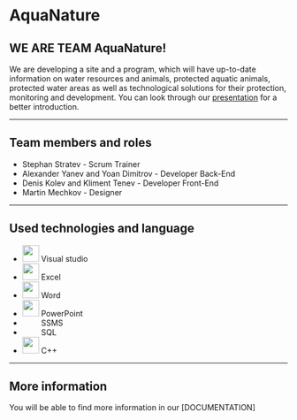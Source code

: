 # AquaNature


## WE ARE TEAM AquaNature!


We are developing a site and a program, which will have up-to-date information on water resources and animals, protected aquatic animals, protected water areas as well as technological solutions for their protection, monitoring and development. You can look through our [presentation](https://codingburgas-my.sharepoint.com/:p:/r/personal/hsabumelih18_codingburgas_bg/_layouts/15/Doc.aspx?sourcedoc=%7B16939F04-8F0D-40B6-B85B-F386994A1FA4%7D&file=ORANGE.pptx&action=edit&mobileredirect=true&DefaultItemOpen=1&ct=1615644077730&wdOrigin=OFFICECOM-WEB.START.OTHER&cid=dd035867-e53f-40fb-b6b9-ead5ecf39ef5) for a better introduction.

---

## Team members and roles
- Stephan Stratev - Scrum Trainer
- Alexander Yanev and Yoan Dimitrov - Developer Back-End
- Denis Kolev and Kliment Tenev - Developer Front-End
- Martin Mechkov - Designer

---

## Used technologies and language
- <img src="https://cdn.discordapp.com/attachments/811480580993974282/820297383862730822/unknown.png" width="30">  Visual studio
- <img src="https://cdn.discordapp.com/attachments/811480580993974282/820292593266327562/Excel-Logo.png" width="30">  Excel
-  <img src="https://cdn.discordapp.com/attachments/811480580993974282/820292362851844126/word.png" width="30">  Word
- <img src="https://cdn.discordapp.com/attachments/811480580993974282/820296758197223424/68747470733a2f2f6d656469612e646973636f72646170702e6e65742f6174746163686d656e74732f383135323533353831.png" width="30">  PowerPoint
- <img crs="https://user-images.githubusercontent.com/56866367/123686498-88df7680-d858-11eb-9c37-bee031d3df07.png"  width="30"> SSMS
- <img crs="https://user-images.githubusercontent.com/56866367/123686423-76653d00-d858-11eb-91d7-d524f4ba01db.png"  width="30"> SQL
- <img src="https://cdn.discordapp.com/attachments/811480580993974282/820291748760780810/4RNpb9aMpAAAAABJRU5ErkJggg.png" width="30">  C++

 ---
## More information
You will be able to find more information in our [DOCUMENTATION]
